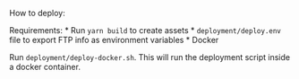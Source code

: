 How to deploy:

Requirements:
    * Run `yarn build` to create assets
    * `deployment/deploy.env` file to export FTP info as environment variables
    * Docker

Run `deployment/deploy-docker.sh`. This will run the deployment script inside a docker container.